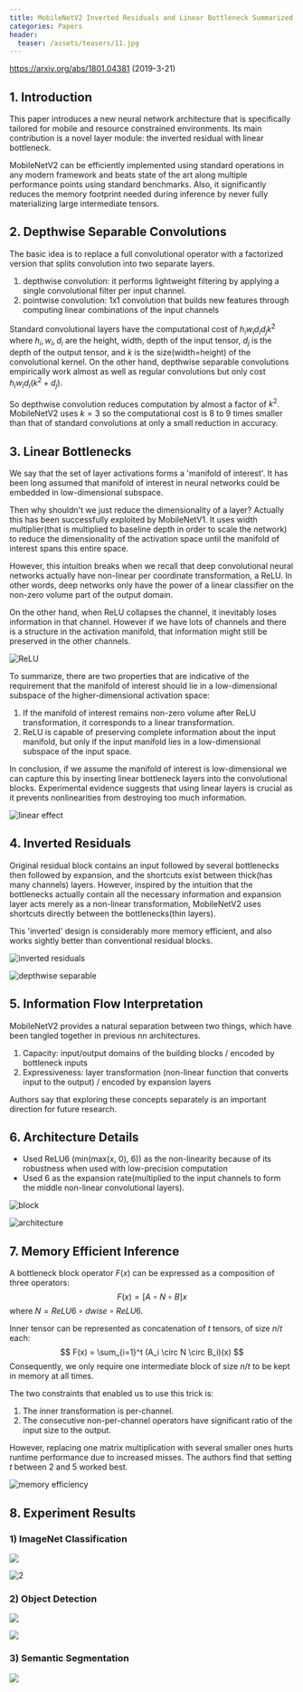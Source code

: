 ```yaml
---
title: MobileNetV2 Inverted Residuals and Linear Bottleneck Summarized
categories: Papers
header:
  teaser: /assets/teasers/11.jpg
---
```


https://arxiv.org/abs/1801.04381 (2019-3-21)

## 1. Introduction

This paper introduces a new neural network architecture that is specifically tailored for mobile and resource constrained environments. Its main contribution is a novel layer module: the inverted residual with linear bottleneck.

MobileNetV2 can be efficiently implemented using standard operations in any modern framework and beats state of the art along multiple performance points using standard benchmarks. Also, it significantly reduces the memory footprint needed during inference by never fully materializing large intermediate tensors.



## 2. Depthwise Separable Convolutions

The basic idea is to replace a full convolutional operator with a factorized version that splits convolution into two separate layers.

1. depthwise convolution: it performs lightweight filtering by applying a single convolutional filter per input channel.
2. pointwise convolution: 1x1 convolution that builds new features through computing linear combinations of the input channels

Standard convolutional layers have the computational cost of $h_iw_id_id_j k^2$  where $h_i, w_i, d_i$ are the height, width, depth of the input tensor, $d_j$ is the depth of the output tensor, and $k$ is the size(width=height) of the convolutional kernel. On the other hand, depthwise separable convolutions empirically work almost as well as regular convolutions but only cost $h_iw_id_i(k^2+d_j)$.

So depthwise convolution reduces computation by almost a factor of $k^2$. MobileNetV2 uses $k=3$ so the computational cost is 8 to 9 times smaller than that of standard convolutions at only a small reduction in accuracy.



## 3. Linear Bottlenecks

We say that the set of layer activations forms a 'manifold of interest'. It has been long assumed that manifold of interest in neural networks could be embedded in low-dimensional subspace.

Then why shouldn't we just reduce the dimensionality of a layer? Actually this has been successfully exploited by MobileNetV1. It uses width multiplier(that is multiplied to baseline depth in order to scale the network) to reduce the dimensionality of the activation space until the manifold of interest spans this entire space.

However, this intuition breaks when we recall that deep convolutional neural networks actually have non-linear per coordinate transformation, a ReLU. In other words, deep networks only have the power of a linear classifier on the non-zero volume part of the output domain.

On the other hand, when ReLU collapses the channel, it inevitably loses information in that channel. However if we have lots of channels and there is a structure in the activation manifold, that information might still be preserved in the other channels.

![ReLU](https://lh3.googleusercontent.com/2LgA28MQjTnGp_NjcGtywkTXsT5hSucLDyK0mzxYIErGjtNgCr20p7ba48q8CmtFjmXj5ujPfZgDGkeagAFhGJpcDCGd_HxPUTXHGGdS9W3m8xWJpcOW2m3raat4RmiUV_kW8i5jJw=w2400)

To summarize, there are two properties that are indicative of the requirement that the manifold of interest should lie in a low-dimensional subspace of the higher-dimensional activation space:

1. If the manifold of interest remains non-zero volume after ReLU transformation, it corresponds to a linear transformation.
2. ReLU is capable of preserving complete information about the input manifold, but only if the input manifold lies in a low-dimensional subspace of the input space.

In conclusion, if we assume the manifold of interest is low-dimensional we can capture this by inserting linear bottleneck layers into the convolutional blocks. Experimental evidence suggests that using linear layers is crucial as it prevents nonlinearities from destroying too much information.

![linear effect](https://lh3.googleusercontent.com/O805abinLyS09YdJGGaGnypHWiN4gGuX_5J-wgKcTGDvTkH8RY0KHUPdCx_LziTMi82mjB6BqU9l725XP70c5fNJ94QBjj0YWA_rq-jKmeX44ac2YJJAqQ29LJiXYUokIJzPF2lVmA=w2400)



## 4. Inverted Residuals

Original residual block contains an input followed by several bottlenecks then followed by expansion, and the shortcuts exist between thick(has many channels) layers. However, inspired by the intuition that the bottlenecks actually contain all the necessary information and expansion layer acts merely as a non-linear transformation, MobileNetV2 uses shortcuts directly between the bottlenecks(thin layers).

This 'inverted' design is considerably more memory efficient, and also works sightly better than conventional residual blocks.

![inverted residuals](https://lh3.googleusercontent.com/9a8Coau4ThdHbk7Tbyoa8FZVhcGnEQpD-X76j6l7J0tDGFHt-TY-5onbDRNdafXcJwDJVxHEH1Sr8nWQAC_65TwNDdsdSusuuMqHYhWMdIgN-O2ZAn9jTMCapEADJB2uV-q1dLuoRg=w2400)

![depthwise separable](https://lh3.googleusercontent.com/AgGtF4AVeQuhaIJB7xJcBs9T3-2f_RfpO8y1seZ8aq_VozFHhx_S8eZqmJsLT43CT2nABkevXusx38h02OAbBzT-Iq0m5RgEtbu_r_PPOt-mRvZBZ2sT3KQXQeaJiXKZoVd0TfNGzQ=w2400)



## 5. Information Flow Interpretation

MobileNetV2 provides a natural separation between two things, which have been tangled together in previous nn architectures.

1. Capacity: input/output domains of the building blocks / encoded by bottleneck inputs
2. Expressiveness: layer transformation (non-linear function that converts input to the output) / encoded by expansion layers

Authors say that exploring these concepts separately is an important direction for future research.



## 6. Architecture Details

* Used ReLU6 (min(max(x, 0), 6)) as the non-linearity because of its robustness when used with low-precision computation
* Used 6 as the expansion rate(multiplied to the input channels to form the middle non-linear convolutional layers).

![block](https://lh3.googleusercontent.com/0Tf4FzMCKP85Q_25FhBWfn0bg9ODywUtsm3bI15fa1YE3-i2wWYNP8sxKeuTcJp_PXF8EWtrEhVB8_pU0qN-KspToEeauZbbUDMG_wnqyuuRrnCjep9DhOeT0MbicjxAxBMUmRTeyA=w2400)

![architecture](https://lh3.googleusercontent.com/_ZsrSJ7Cublp6v66tIy5fkprRvP8UVWy-fnDGrYveffqzWvmcqTlBEmTL-bcw2voLxj9qC6vuAFuyx-QG1Jc9Fq9y2AYMA1L0qwVv5diYDV3pvQypB0Xf78OIF_N22IaZMjIDDRKVA=w2400)



## 7. Memory Efficient Inference

A bottleneck block operator $F(x)$ can be expressed as a composition of three operators:
$$
F(x)=[A\circ N\circ B]x
$$
where $N=ReLU6 \circ dwise \circ ReLU6$.

Inner tensor can be represented as concatenation of $t$ tensors, of size $n/t$ each:
$$
F(x) = \sum_{i=1}^t (A_i \circ N \circ B_i)(x)
$$
Consequently, we only require one intermediate block of size $n/t$ to be kept in memory at all times.

The two constraints that enabled us to use this trick is:

1. The inner transformation is per-channel.
2. The consecutive non-per-channel operators have significant ratio of the input size to the output.

However, replacing one matrix multiplication with several smaller ones hurts runtime performance due to increased misses. The authors find that setting $t$ between 2 and 5 worked best.

![memory efficiency](https://lh3.googleusercontent.com/KH2UWdUkNrdKFEmaX0YJIe9U4Lu0qbdMHXvtmL6JqCaZRk3xw6DMnTvpoyHi7rcgVYgq40RNRjaDO5G_UpDVttZr6YZAQrCboxbTEg_71uvkKWJ7xUmA18oCLfyOaN80QXIPV9037Q=w2400)



## 8. Experiment Results

### 1) ImageNet Classification

![](https://lh3.googleusercontent.com/6iIZJS1SFlthB2hMGFTHKGpXB3LadFzk2Xkmuko6QOdSbvIqfS6sGcCFbRc2dZ2fPpejcOSgjMoCNJGdcSWLPzzTseXj-j6MwXqUL9UjyzvNnsUeBI1dvKDQGs5Vj9BpxPmdkiNDsA=w2400)

![2](https://lh3.googleusercontent.com/ydbv1E4EfBhDsIAudzLQbODOkIlUzN35-cOjRoZgWpfvfcNxu5oXsA9HId1XqWGJysLuBGuMmBieZyxdg7WGOuytk_aL0tIinXLrmWs0zCWTWPt9Vb4-0gZe7uWXTKe_9BdxVMCFmw=w2400)

### 2) Object Detection

![](https://lh3.googleusercontent.com/ZRR4if6UCVekrpkNd-Yo70MuwKyloFke-NFABNGocq2hT-PmgnENxaDLpNijzTUdDZDzazdilQXOkDaYwZRYfHEwlGRy2lPwbDZJHtXOBro1zlhzTSfZS2fzNDP7ZPxL3k3-sE-0uw=w2400)

![](https://lh3.googleusercontent.com/AcAfhdNBLe4oCyulOrkW96i3mp32f_VomGlA2SZb56U2r4Kh3Dm7EJEs-OzT9dPVZX-dVbjotsB4ts2XDCzd7tssuaxwDnQM3BqJmltrfMDUguvi63FrM5gAnSMpzk8xwpBUksZPIw=w2400)

### 3) Semantic Segmentation

![](https://lh3.googleusercontent.com/tugDhUeQW8NPge9uetJM2jQX8ORPxM3uAU20-mH9-tev2mgRh4fdRfue-mKQFObj8gq5WfSU3E6L2KFjhOR35AUI79PN-SMuXSI03pgXUenZD2vfX_E0UW-KiAqooIGZhJwVqriBYA=w2400)
